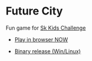 # Future City
Fun game for [Sk Kids Challenge](https://kidschallenge.sk.ru/)

* [Play in browser NOW](https://progyan.github.io/future-city/dist/html/Future%20City.html)

* [Binary release (Win/Linux)](https://github.com/progyan/future-city/releases/tag/0.1)
